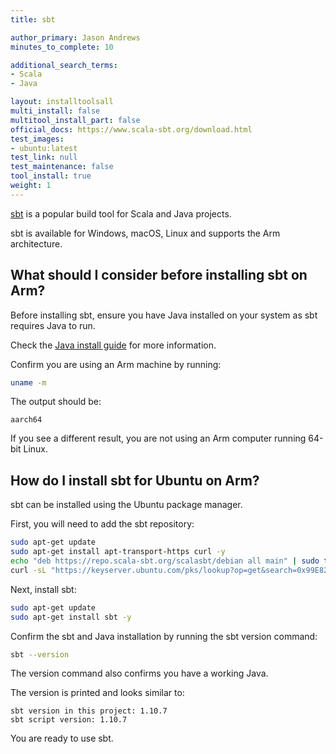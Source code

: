 ```yaml
---
title: sbt

author_primary: Jason Andrews
minutes_to_complete: 10

additional_search_terms:
- Scala
- Java

layout: installtoolsall
multi_install: false
multitool_install_part: false
official_docs: https://www.scala-sbt.org/download.html
test_images:
- ubuntu:latest
test_link: null
test_maintenance: false
tool_install: true
weight: 1
---
```


[sbt](https://www.scala-sbt.org/) is a popular build tool for Scala and Java projects.

sbt is available for Windows, macOS, Linux and supports the Arm architecture.

## What should I consider before installing sbt on Arm?

Before installing sbt, ensure you have Java installed on your system as sbt requires Java to run.

Check the [Java install guide](/install-guides/java/) for more information.

Confirm you are using an Arm machine by running:

```bash
uname -m
```

The output should be:
```output
aarch64
```

If you see a different result, you are not using an Arm computer running 64-bit Linux.

## How do I install sbt for Ubuntu on Arm?

sbt can be installed using the Ubuntu package manager. 

First, you will need to add the sbt repository:

```bash
sudo apt-get update
sudo apt-get install apt-transport-https curl -y
echo "deb https://repo.scala-sbt.org/scalasbt/debian all main" | sudo tee /etc/apt/sources.list.d/sbt.list
curl -sL "https://keyserver.ubuntu.com/pks/lookup?op=get&search=0x99E82A75642AC823" | sudo apt-key add
```

Next, install sbt:

```bash
sudo apt-get update
sudo apt-get install sbt -y
```

Confirm the sbt and Java installation by running the sbt version command:

```bash
sbt --version
```

The version command also confirms you have a working Java. 

The version is printed and looks similar to:

```output
sbt version in this project: 1.10.7
sbt script version: 1.10.7
```

You are ready to use sbt.
